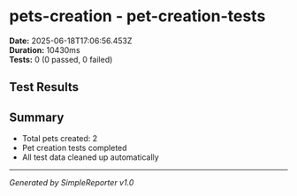 # pets-creation - pet-creation-tests

**Date:** 2025-06-18T17:06:56.453Z  
**Duration:** 10430ms  
**Tests:** 0 (0 passed, 0 failed)

## Test Results



## Summary

- Total pets created: 2
- Pet creation tests completed
- All test data cleaned up automatically

---
*Generated by SimpleReporter v1.0*
